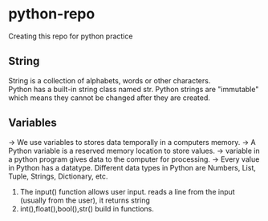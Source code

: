 # python-repo
Creating this repo for python practice

## String
String is a collection of alphabets, words or other characters.  
Python has a built-in string class named str. 
Python strings are "immutable" which means they cannot be changed after they are created.

## Variables
-> We use variables to stores data temporally in a computers memory.
-> A Python variable is a reserved memory location to store values.
-> variable in a python program gives data to the computer for processing.
-> Every value in Python has a datatype. Different data types in Python are Numbers, List, Tuple, Strings, Dictionary, etc.

1. The input() function allows user input. reads a line from the input (usually from the user), it returns string
2. int(),float(),bool(),str() build in functions.
